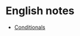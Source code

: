 # English notes
- [Conditionals](https://github.com/boliev/notes/blob/18106065e284b6aaa433dd2fbe821786f0c52a3c/english/conditional.md)